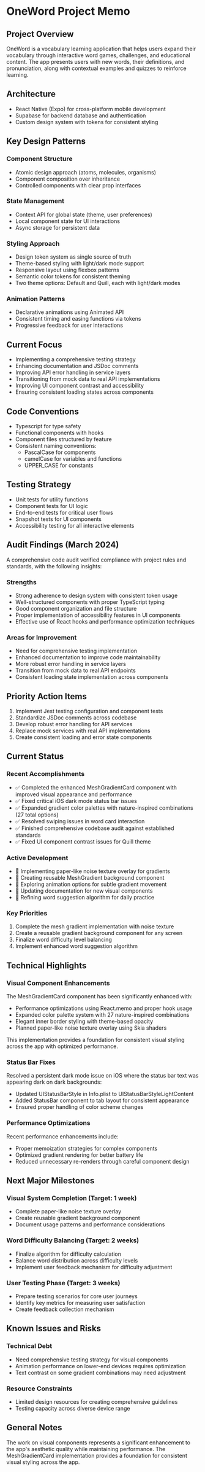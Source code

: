 # OneWord Project Memo

## Project Overview
OneWord is a vocabulary learning application that helps users expand their vocabulary through interactive word games, challenges, and educational content. The app presents users with new words, their definitions, and pronunciation, along with contextual examples and quizzes to reinforce learning.

## Architecture
- React Native (Expo) for cross-platform mobile development
- Supabase for backend database and authentication
- Custom design system with tokens for consistent styling

## Key Design Patterns

### Component Structure
- Atomic design approach (atoms, molecules, organisms)
- Component composition over inheritance
- Controlled components with clear prop interfaces

### State Management
- Context API for global state (theme, user preferences)
- Local component state for UI interactions
- Async storage for persistent data

### Styling Approach
- Design token system as single source of truth
- Theme-based styling with light/dark mode support
- Responsive layout using flexbox patterns
- Semantic color tokens for consistent theming
- Two theme options: Default and Quill, each with light/dark modes

### Animation Patterns
- Declarative animations using Animated API
- Consistent timing and easing functions via tokens
- Progressive feedback for user interactions

## Current Focus
- Implementing a comprehensive testing strategy
- Enhancing documentation and JSDoc comments
- Improving API error handling in service layers
- Transitioning from mock data to real API implementations
- Improving UI component contrast and accessibility
- Ensuring consistent loading states across components

## Code Conventions
- Typescript for type safety
- Functional components with hooks
- Component files structured by feature
- Consistent naming conventions:
  - PascalCase for components
  - camelCase for variables and functions
  - UPPER_CASE for constants

## Testing Strategy
- Unit tests for utility functions
- Component tests for UI logic
- End-to-end tests for critical user flows
- Snapshot tests for UI components
- Accessibility testing for all interactive elements

## Audit Findings (March 2024)
A comprehensive code audit verified compliance with project rules and standards, with the following insights:

### Strengths
- Strong adherence to design system with consistent token usage
- Well-structured components with proper TypeScript typing
- Good component organization and file structure
- Proper implementation of accessibility features in UI components
- Effective use of React hooks and performance optimization techniques

### Areas for Improvement
- Need for comprehensive testing implementation
- Enhanced documentation to improve code maintainability
- More robust error handling in service layers
- Transition from mock data to real API endpoints
- Consistent loading state implementation across components

## Priority Action Items
1. Implement Jest testing configuration and component tests
2. Standardize JSDoc comments across codebase
3. Develop robust error handling for API services
4. Replace mock services with real API implementations
5. Create consistent loading and error state components 

## Current Status

### Recent Accomplishments
- ✅ Completed the enhanced MeshGradientCard component with improved visual appearance and performance
- ✅ Fixed critical iOS dark mode status bar issues
- ✅ Expanded gradient color palettes with nature-inspired combinations (27 total options)
- ✅ Resolved swiping issues in word card interaction
- ✅ Finished comprehensive codebase audit against established standards
- ✅ Fixed UI component contrast issues for Quill theme

### Active Development
- 🔄 Implementing paper-like noise texture overlay for gradients
- 🔄 Creating reusable MeshGradient background component
- 🔄 Exploring animation options for subtle gradient movement
- 🔄 Updating documentation for new visual components
- 🔄 Refining word suggestion algorithm for daily practice

### Key Priorities
1. Complete the mesh gradient implementation with noise texture
2. Create a reusable gradient background component for any screen
3. Finalize word difficulty level balancing
4. Implement enhanced word suggestion algorithm

## Technical Highlights

### Visual Component Enhancements
The MeshGradientCard component has been significantly enhanced with:
- Performance optimizations using React.memo and proper hook usage
- Expanded color palette system with 27 nature-inspired combinations
- Elegant inner border styling with theme-based opacity
- Planned paper-like noise texture overlay using Skia shaders

This implementation provides a foundation for consistent visual styling across the app with optimized performance.

### Status Bar Fixes
Resolved a persistent dark mode issue on iOS where the status bar text was appearing dark on dark backgrounds:
- Updated UIStatusBarStyle in Info.plist to UIStatusBarStyleLightContent
- Added StatusBar component to tab layout for consistent appearance
- Ensured proper handling of color scheme changes

### Performance Optimizations
Recent performance enhancements include:
- Proper memoization strategies for complex components
- Optimized gradient rendering for better battery life
- Reduced unnecessary re-renders through careful component design

## Next Major Milestones

### Visual System Completion (Target: 1 week)
- Complete paper-like noise texture overlay
- Create reusable gradient background component
- Document usage patterns and performance considerations

### Word Difficulty Balancing (Target: 2 weeks)
- Finalize algorithm for difficulty calculation
- Balance word distribution across difficulty levels
- Implement user feedback mechanism for difficulty adjustment

### User Testing Phase (Target: 3 weeks)
- Prepare testing scenarios for core user journeys
- Identify key metrics for measuring user satisfaction
- Create feedback collection mechanism

## Known Issues and Risks

### Technical Debt
- Need comprehensive testing strategy for visual components
- Animation performance on lower-end devices requires optimization
- Text contrast on some gradient combinations may need adjustment

### Resource Constraints
- Limited design resources for creating comprehensive guidelines
- Testing capacity across diverse device range

## General Notes
The work on visual components represents a significant enhancement to the app's aesthetic quality while maintaining performance. The MeshGradientCard implementation provides a foundation for consistent visual styling across the app. 